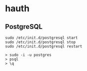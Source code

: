 # hauth

## PostgreSQL

```
sudo /etc/init.d/postgresql start
sudo /etc/init.d/postgresql stop
sudo /etc/init.d/postgresql restart
```

```
> sudo -i -u postgres
> psql
> \q
```